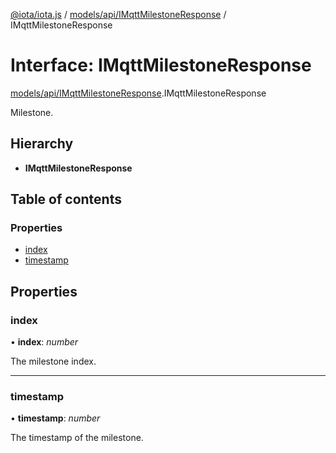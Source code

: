 [@iota/iota.js](../README.md) / [models/api/IMqttMilestoneResponse](../modules/models_api_imqttmilestoneresponse.md) / IMqttMilestoneResponse

# Interface: IMqttMilestoneResponse

[models/api/IMqttMilestoneResponse](../modules/models_api_imqttmilestoneresponse.md).IMqttMilestoneResponse

Milestone.

## Hierarchy

* **IMqttMilestoneResponse**

## Table of contents

### Properties

- [index](models_api_imqttmilestoneresponse.imqttmilestoneresponse.md#index)
- [timestamp](models_api_imqttmilestoneresponse.imqttmilestoneresponse.md#timestamp)

## Properties

### index

• **index**: *number*

The milestone index.

___

### timestamp

• **timestamp**: *number*

The timestamp of the milestone.

